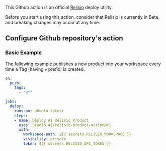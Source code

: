 This Github action is an official [Relisio](https://www.relisio.com/) deploy utility.<br />

Before you start using this action, consider that Relisio is currently in Beta, and breaking changes may occur at any time.

## Configure Github repository's action

### Basic Example

The following example publishes a new product into your workspace every time a Tag (having `v` prefix) is created.

```yaml
on:
  push:
    tags:
      - "v*"

jobs:
  deloy:
    runs-on: ubuntu-latest
    steps:
    - name: Deploy As Relisio Product 
      uses: Studio-41/relisio-product-action@v1
      with:
        workspace-path: ${{ secrets.RELISIO_WORKSPACE }}
        visibility: private
        token: ${{ secrets.RELISIO_API_TOKEN }}
```
